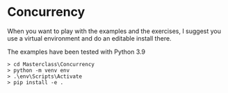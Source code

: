 # Concurrency

When you want to play with the examples
and the exercises, I suggest you use a
virtual environment and do an
editable install there.

The examples have been tested with Python 3.9

```
> cd Masterclass\Concurrency
> python -m venv env
> .\env\Scripts\Activate
> pip install -e .
```